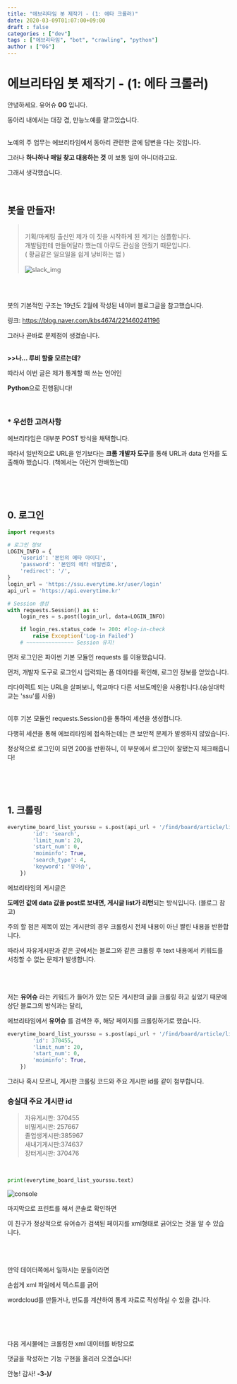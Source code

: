 ```yaml
---
title: "에브리타임 봇 제작기 - (1: 에타 크롤러)"
date: 2020-03-09T01:07:00+09:00
draft : false
categories : ["dev"]
tags : ["에브리타임", "bot", "crawling", "python"]
author : ["0G"]
---
```


# 에브리타임 봇 제작기 - (1: 에타 크롤러)

안녕하세요. 유어슈 **0G** 입니다.

동아리 내에서는 대장 겸, 만능노예를 맡고있습니다. 


<br> 노예의 주 업무는 에브리타임에서 동아리 관련한 글에 답변을 다는 것입니다. 

그러나 **하나하나 매일 찾고 대응하는 것** 이 보통 일이 아니더라고요.

그래서 생각했습니다. 

<br>

## 봇을 만들자!

> <br> 기획/마케팅 출신인 제가 이 짓을 시작하게 된 계기는 심플합니다. <br>개발팀한테 만들어달라 했는데 아무도 관심을 안줬기 때문입니다. <br>( 황금같은 일요일을 쉽게 낭비하는 법 )<br><br> ![slack_img](https://i.imgur.com/Ee1x5ar.png)

<br><br>

봇의 기본적인 구조는 19년도 2월에 작성된 네이버 블로그글을 참고했습니다.

링크: https://blog.naver.com/kbs4674/221460241196 

그러나 곧바로 문제점이 생겼습니다. 

<br> **>>나... 루비 할줄 모르는데?** 

따라서 이번 글은 제가 통계할 때 쓰는 언어인

**Python**으로 진행됩니다!

<br>

### * 우선한 고려사항
에브리타임은 대부분 POST 방식을 채택합니다. 

따라서 일반적으로 URL을 얻기보다는 **크롬 개발자 도구**를 통해 URL과 data 인자를 도출해야 했습니다. 
(책에서는 이런거 안배웠는데)


<br><br><br>

## 0. 로그인

```PYTHON
import requests

# 로그인 정보
LOGIN_INFO = {
    'userid': '본인의 에타 아이디',
    'password': '본인의 에타 비밀번호',
    'redirect': '/',
}
login_url = 'https://ssu.everytime.kr/user/login'
api_url = 'https://api.everytime.kr'

# Session 생성
with requests.Session() as s:
    login_res = s.post(login_url, data=LOGIN_INFO)

    if login_res.status_code != 200: #log-in-check
        raise Exception('Log-in Failed')
    # ~~~~~~~~~~~~~~~ Session 유지!

```

먼저 로그인은 파이썬 기본 모듈인 requests 를 이용했습니다. 

먼저, 개발자 도구로 로그인시 입력되는 폼 데이타를 확인해, 로그인 정보를 얻었습니다. 

리다이렉트 되는 URL을 살펴보니, 학교마다 다른 서브도메인을 사용합니다.(숭실대학교는 'ssu'를 사용) 

<br> 이후 기본 모듈인 requests.Session()을 통하여 세션을 생성합니다. 

다행히 세션을 통해 에브리타임에 접속하는데는 큰 보안적 문제가 발생하지 않았습니다. 

정상적으로 로그인이 되면 200을 반환하니, 이 부분에서 로그인이 잘됐는지 체크해줍니다! 


<br><br><br>

## 1. 크롤링

```PYTHON
everytime_board_list_yourssu = s.post(api_url + '/find/board/article/list', data={
        'id': 'search',
        'limit_num': 20,
        'start_num': 0,
        'moiminfo': True,
        'search_type': 4,
        'keyword': '유어슈',
    })
```

에브리타임의 게시글은

**도메인 값에 data 값을 post로 보내면, 게시글 list가 리턴**되는 방식입니다. (블로그 참고) 

주의 할 점은 제목이 있는 게시판의 경우 크롤링시 전체 내용이 아닌 짤린 내용을 반환합니다. 

따라서 자유게시판과 같은 곳에서는 블로그와 같은 크롤링 후 text 내용에서 키워드를 서칭할 수 없는 문제가 발생합니다. 

<br><br><br>저는 **유어슈** 라는 키워드가 들어가 있는 모든 게시판의 글을 크롤링 하고 싶었기 때문에 상단 블로그의 방식과는 달리,

에브리타임에서 **유어슈** 를 검색한 후, 해당 페이지를 크롤링하기로 했습니다. 


```PYTHON
everytime_board_list_yourssu = s.post(api_url + '/find/board/article/list', data={
        'id': 370455,
        'limit_num': 20,
        'start_num': 0,
        'moiminfo': True,
    })
```

그러나 혹시 모르니, 게시판 크롤링 코드와 주요 게시판 id를 같이 첨부합니다. 
### 숭실대 주요 게시판 id
>자유게시판: 370455<br>
비밀게시판: 257667<br>
졸업생게시판:385967<br>
새내기게시판:374637<br>
장터게시판: 370476<br>

<br>


```PYTHON
print(everytime_board_list_yourssu.text)
```

![console](https://i.imgur.com/Nll1nln.png)


마지막으로 프린트를 해서 콘솔로 확인하면

이 친구가 정상적으로 유어슈가 검색된 페이지를 xml형태로 긁어오는 것을 알 수 있습니다. 

<br><br><br>만약 데이터쪽에서 일하시는 분들이라면

손쉽게 xml 파일에서 텍스트를 긁어

wordcloud를 만들거나, 빈도를 계산하여 통계 자료로 작성하실 수 있을 겁니다. 



<br><br><br>

다음 게시물에는 크롤링한 xml 데이터를 바탕으로

댓글을 작성하는 기능 구현을 올리러 오겠습니다!

안뇽! 감사! **-3-)/**




